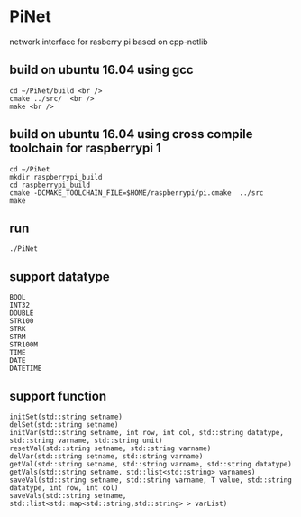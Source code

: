 # PiNet
network interface for rasberry pi based on cpp-netlib

## build on ubuntu 16.04 using gcc
	cd ~/PiNet/build <br />
	cmake ../src/  <br />
	make <br />

## build on ubuntu 16.04 using cross compile toolchain for raspberrypi 1
	cd ~/PiNet
	mkdir raspberrypi_build
	cd raspberrypi_build
	cmake -DCMAKE_TOOLCHAIN_FILE=$HOME/raspberrypi/pi.cmake  ../src 
	make

## run 
	./PiNet

## support datatype
	BOOL 
	INT32 
	DOUBLE 
	STR100
	STRK 
	STRM 
	STR100M 
	TIME 
	DATE 
	DATETIME 

## support function
	initSet(std::string setname)
	delSet(std::string setname)
	initVar(std::string setname, int row, int col, std::string datatype, std::string varname, std::string unit)
	resetVal(std::string setname, std::string varname)
	delVar(std::string setname, std::string varname)
	getVal(std::string setname, std::string varname, std::string datatype)
	getVals(std::string setname, std::list<std::string> varnames)
	saveVal(std::string setname, std::string varname, T value, std::string datatype, int row, int col)
	saveVals(std::string setname, std::list<std::map<std::string,std::string> > varList) 
